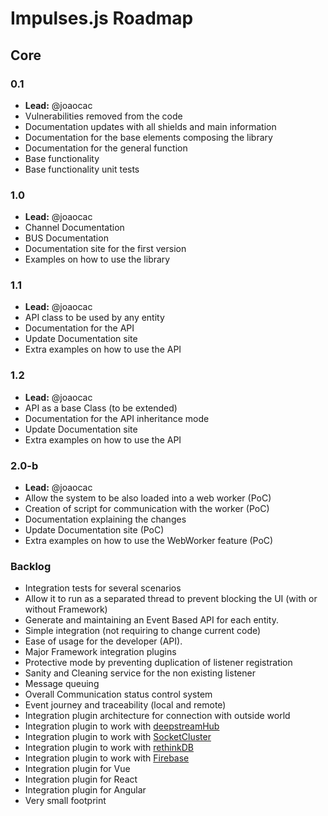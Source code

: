 # Impulses.js Roadmap

## Core

### 0.1
* **Lead:** @joaocac
* Vulnerabilities removed from the code
* Documentation updates with all shields and main information
* Documentation for the base elements composing the library
* Documentation for the general function
* Base functionality
* Base functionality unit tests

### 1.0
* **Lead:** @joaocac
* Channel Documentation
* BUS Documentation
* Documentation site for the first version
* Examples on how to use the library

### 1.1
* **Lead:** @joaocac
* API class to be used by any entity
* Documentation for the API
* Update Documentation site
* Extra examples on how to use the API

### 1.2
* **Lead:** @joaocac
* API as a base Class (to be extended)
* Documentation for the API inheritance mode
* Update Documentation site
* Extra examples on how to use the API

### 2.0-b
* **Lead:** @joaocac
* Allow the system to be also loaded into a web worker (PoC)
* Creation of script for communication with the worker (PoC)
* Documentation explaining the changes
* Update Documentation site (PoC)
* Extra examples on how to use the WebWorker feature (PoC)

### Backlog
* Integration tests for several scenarios
* Allow it to run as a separated thread to prevent blocking the UI (with or without Framework)
* Generate and maintaining an Event Based API for each entity. 
* Simple integration (not requiring to change current code)
* Ease of usage for the developer (API).
* Major Framework integration plugins
* Protective mode by preventing duplication of listener registration
* Sanity and Cleaning service for the non existing listener
* Message queuing
* Overall Communication status control system
* Event journey and traceability (local and remote)
* Integration plugin architecture for connection with outside world
* Integration plugin to work with [deepstreamHub](https://deepstreamhub.com/)
* Integration plugin to work with [SocketCluster](https://socketcluster.io/)
* Integration plugin to work with [rethinkDB](https://www.rethinkdb.com/)
* Integration plugin to work with [Firebase](https://firebase.google.com/)
* Integration plugin for Vue
* Integration plugin for React
* Integration plugin for Angular
* Very small footprint
